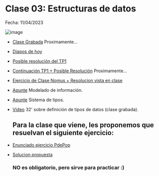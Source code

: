 # Clase 03: Estructuras de datos

Fecha: 11/04/2023

![image](https://github.com/pdepjm/bitacoras/assets/87919995/666ac8a5-8dea-4e22-b31e-2c41796c8ff2)

* [Clase Grabada]() Proximamente...
* [Diapos de hoy](https://docs.google.com/presentation/d/1JtZzfINXaNt6SbWgqq7u2SeGDPLnTsokNKOxw_Jurcc/edit?usp=sharing)
* [Posible resolución del TP1](https://github.com/pdepjm/2024-f-tp1sueldo-asanzo/blob/main/src/Library.hs)
* [Continuación TP1 + Posible Resolución]() Proximamente...
* [Ejercicio de Clase Nomus + Resolucion vista en clase](https://github.com/pdepjm/2024-f-practica-nomus)
* [Apunte](https://docs.google.com/document/d/11C2UAbP70dP7sTID-ZxJm_a-5ypKxQUEuZr6GVk5yFI/edit) Modelado de información.
* [Apunte](https://docs.google.com/document/d/1q2o2zCBU2LOfJs3nWG7-r6SaFHCIU5c0M4CJNmqOIO0/edit) Sistema de tipos.
* [Video](https://www.youtube.com/watch?v=-nxoHX45o48&ab_channel=LucasSpigariol) 32' sobre definición de tipos de datos (clase grabada).

  ## Para la clase que viene, les proponemos que resuelvan el siguiente ejercicio:

* [Enunciado ejercicio PdePop](https://docs.google.com/document/d/1YSQqvULGcSTmLB9vcSMPWOABbtqqg8MS3zHinHD2f28/edit?usp=sharing)
* [Solucion propuesta](https://github.com/pdepjm/2024-f-practica-pdepop/blob/main/src/Library.hs)

  ### NO es obligatorio, pero sirve para practicar :)
  
